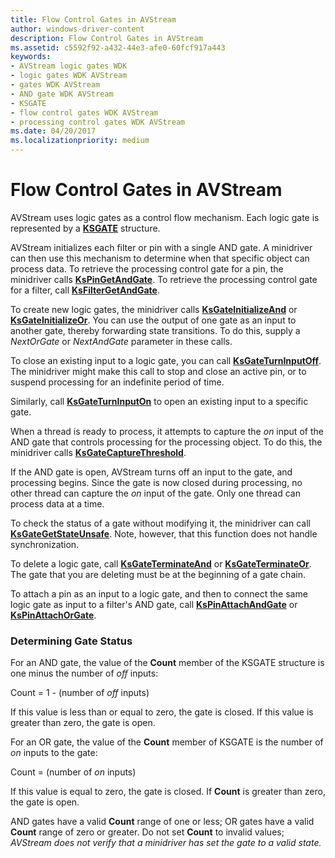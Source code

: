 ```yaml
---
title: Flow Control Gates in AVStream
author: windows-driver-content
description: Flow Control Gates in AVStream
ms.assetid: c5592f92-a432-44e3-afe0-60fcf917a443
keywords:
- AVStream logic gates WDK
- logic gates WDK AVStream
- gates WDK AVStream
- AND gate WDK AVStream
- KSGATE
- flow control gates WDK AVStream
- processing control gates WDK AVStream
ms.date: 04/20/2017
ms.localizationpriority: medium
---
```


# Flow Control Gates in AVStream





AVStream uses logic gates as a control flow mechanism. Each logic gate is represented by a [**KSGATE**](https://msdn.microsoft.com/library/windows/hardware/ff562566) structure.

AVStream initializes each filter or pin with a single AND gate. A minidriver can then use this mechanism to determine when that specific object can process data. To retrieve the processing control gate for a pin, the minidriver calls [**KsPinGetAndGate**](https://msdn.microsoft.com/library/windows/hardware/ff563502). To retrieve the processing control gate for a filter, call [**KsFilterGetAndGate**](https://msdn.microsoft.com/library/windows/hardware/ff562542).

To create new logic gates, the minidriver calls [**KsGateInitializeAnd**](https://msdn.microsoft.com/library/windows/hardware/ff562574) or [**KsGateInitializeOr**](https://msdn.microsoft.com/library/windows/hardware/ff562576). You can use the output of one gate as an input to another gate, thereby forwarding state transitions. To do this, supply a *NextOrGate* or *NextAndGate* parameter in these calls.

To close an existing input to a logic gate, you can call [**KsGateTurnInputOff**](https://msdn.microsoft.com/library/windows/hardware/ff562589). The minidriver might make this call to stop and close an active pin, or to suspend processing for an indefinite period of time.

Similarly, call [**KsGateTurnInputOn**](https://msdn.microsoft.com/library/windows/hardware/ff562591) to open an existing input to a specific gate.

When a thread is ready to process, it attempts to capture the *on* input of the AND gate that controls processing for the processing object. To do this, the minidriver calls [**KsGateCaptureThreshold**](https://msdn.microsoft.com/library/windows/hardware/ff562571).

If the AND gate is open, AVStream turns off an input to the gate, and processing begins. Since the gate is now closed during processing, no other thread can capture the *on* input of the gate. Only one thread can process data at a time.

To check the status of a gate without modifying it, the minidriver can call [**KsGateGetStateUnsafe**](https://msdn.microsoft.com/library/windows/hardware/ff562572). Note, however, that this function does not handle synchronization.

To delete a logic gate, call [**KsGateTerminateAnd**](https://msdn.microsoft.com/library/windows/hardware/ff562586) or [**KsGateTerminateOr**](https://msdn.microsoft.com/library/windows/hardware/ff562588). The gate that you are deleting must be at the beginning of a gate chain.

To attach a pin as an input to a logic gate, and then to connect the same logic gate as input to a filter's AND gate, call [**KsPinAttachAndGate**](https://msdn.microsoft.com/library/windows/hardware/ff563491) or [**KsPinAttachOrGate**](https://msdn.microsoft.com/library/windows/hardware/ff563492).

### Determining Gate Status

For an AND gate, the value of the **Count** member of the KSGATE structure is one minus the number of *off* inputs:

Count = 1 - (number of *off* inputs)

If this value is less than or equal to zero, the gate is closed. If this value is greater than zero, the gate is open.

For an OR gate, the value of the **Count** member of KSGATE is the number of *on* inputs to the gate:

Count = (number of *on* inputs)

If this value is equal to zero, the gate is closed. If **Count** is greater than zero, the gate is open.

AND gates have a valid **Count** range of one or less; OR gates have a valid **Count** range of zero or greater. Do not set **Count** to invalid values; *AVStream does not verify that a minidriver has set the gate to a valid state.*

 

 




